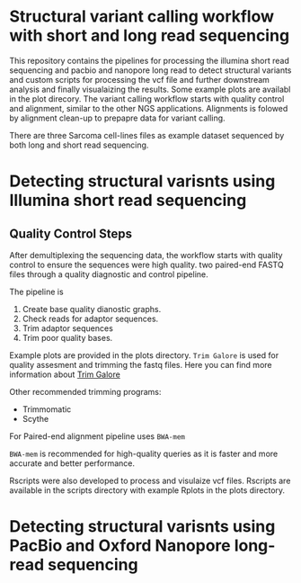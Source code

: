 # Structural variant calling workflow with short and long read sequencing

This repository contains the pipelines for processing the illumina short read sequencing and pacbio and nanopore long read to detect structural variants and custom scripts for processing the vcf file and further downstream analysis and finally visualaizing the results. 
Some example plots are availabl in the plot direcory.
The variant calling workflow starts with quality control and alignment, similar to the other NGS applications. Alignments is folowed by alignment clean-up to prepapre data for variant calling.

There are three Sarcoma cell-lines files as example dataset sequenced by both long and short read sequencing.

# Detecting structural varisnts using Illumina short read sequencing


## Quality Control Steps
After demultiplexing the sequencing data, the workflow starts with quality control to ensure the sequences were high quality. two paired-end FASTQ files through a quality diagnostic and control pipeline.

The pipeline is 
1. Create base quality dianostic graphs.
2. Check reads for adaptor sequences.
3. Trim adaptor sequences
4. Trim poor quality bases.

Example plots are provided in the plots directory.
```Trim Galore``` is used for quality assesment and trimming the fastq files.
Here you can find more information about [Trim Galore](https://github.com/FelixKrueger/TrimGalore) 

Other recommended trimming programs:
- Trimmomatic
- Scythe

For Paired-end alignment pipeline uses ```BWA-mem```

```BWA-mem``` is recommended for high-quality queries as it is faster and more accurate and better performance.



Rscripts were also developed to process and visulaize vcf files. Rscripts are available in the scripts directory with example Rplots in the plots directory. 
 

# Detecting structural varisnts using PacBio and Oxford Nanopore long- read sequencing
